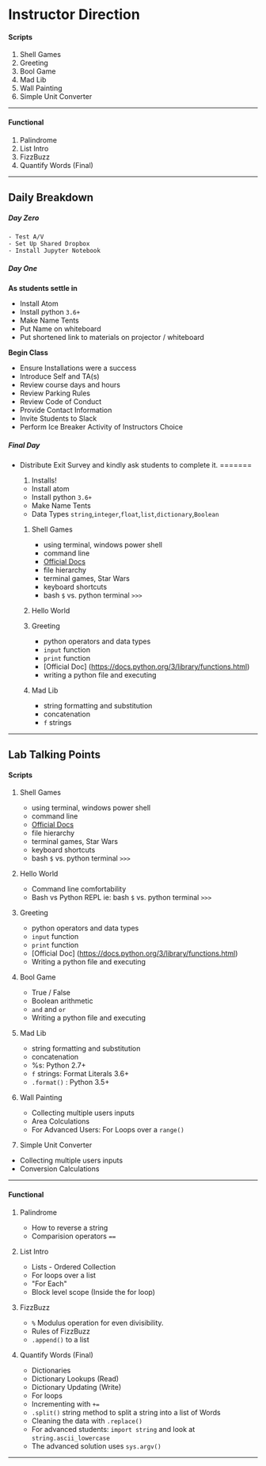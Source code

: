 # Instructor Direction

#### Scripts

1. Shell Games
1. Greeting
1. Bool Game
1. Mad Lib
1. Wall Painting
1. Simple Unit Converter

-------------------------

#### Functional

1. Palindrome
1. List Intro
1. FizzBuzz
1. Quantify Words (Final)

------------------------

## Daily Breakdown

##### Day Zero
    - Test A/V
    - Set Up Shared Dropbox
    - Install Jupyter Notebook


##### Day One

  __As students settle in__
  - Install Atom
  - Install python `3.6+`
  - Make Name Tents
  - Put Name on whiteboard
  - Put shortened link to materials on projector / whiteboard

  __Begin Class__
  - Ensure Installations were a success
  - Introduce Self and TA(s)
  - Review course days and hours
  - Review Parking Rules
  - Review Code of Conduct
  - Provide Contact Information
  - Invite Students to Slack
  - Perform Ice Breaker Activity of Instructors Choice



##### Final Day
  - Distribute Exit Survey and kindly ask students to complete it.
=======
    1. Installs!
      - Install atom
      - Install python `3.6+`
      - Make Name Tents
      - Data Types `string`,`integer`,`float`,`list`,`dictionary`,`Boolean`

    1. Shell Games
        - using terminal, windows power shell
        - command line
        - [Official Docs](http://www.google.com)
        - file hierarchy
        - terminal games, Star Wars
        - keyboard shortcuts  
        - bash `$` vs. python terminal `>>>`


    1. Hello World

    1. Greeting
        - python operators and data types
        - `input` function
        - `print` function
        - [Official Doc] (https://docs.python.org/3/library/functions.html)
        - writing a python file and executing

    1. Mad Lib
        - string formatting and substitution
        - concatenation
        - `f` strings

---------------

## Lab Talking Points

#### Scripts

1. Shell Games
    - using terminal, windows power shell
    - command line
    - [Official Docs](http://www.google.com)
    - file hierarchy
    - terminal games, Star Wars
    - keyboard shortcuts  
    - bash `$` vs. python terminal `>>>`


1. Hello World
    - Command line comfortability
    - Bash vs Python REPL ie: bash `$` vs. python terminal `>>>`

1. Greeting
    - python operators and data types
    - `input` function
    - `print` function
    - [Official Doc] (https://docs.python.org/3/library/functions.html)
    - Writing a python file and executing


1. Bool Game
    - True / False
    - Boolean arithmetic
    - `and` and `or`
    - Writing a python file and executing


1. Mad Lib
    - string formatting and substitution
    - concatenation
    - %s:  Python 2.7+
    - `f` strings: Format Literals 3.6+
    - `.format()` : Python 3.5+


1. Wall Painting
    - Collecting multiple users inputs
    - Area Colculations
    - For Advanced Users: For Loops over a `range()`

1. Simple Unit Converter
  - Collecting multiple users inputs
  - Conversion Calculations


-------------------------

#### Functional

1. Palindrome
    - How to reverse a string
    - Comparision operators `==`

1. List Intro
    - Lists - Ordered Collection
    - For loops over a list
    - "For Each"
    - Block level scope (Inside the for loop)

1. FizzBuzz
    - `%` Modulus operation for even divisibility.
    - Rules of FizzBuzz
    - `.append()` to a list

1. Quantify Words (Final)
    - Dictionaries
    - Dictionary Lookups (Read)
    - Dictionary Updating (Write)
    - For loops
    - Incrementing with `+=`
    - `.split()` string method to split a string into a list of Words
    - Cleaning the data with `.replace()`
    - For advanced students: `import string` and look at `string.ascii_lowercase`
    - The advanced solution uses `sys.argv()`
---------------
